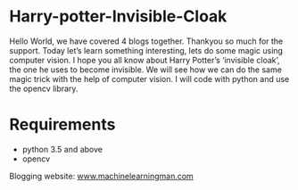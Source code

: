 ﻿# Harry-potter-Invisible-Cloak

Hello World, we have covered 4 blogs together. Thankyou so much for the support. Today let’s learn something interesting,
lets do some magic using computer vision. I hope you all know about Harry Potter’s ‘invisible cloak’, 
the one he uses to become invisible. We will see how we can do the same magic trick with the help of computer vision. 
I will code with python and use the opencv library.

# Requirements

* python 3.5 and above
* opencv


Blogging website: www.machinelearningman.com


 